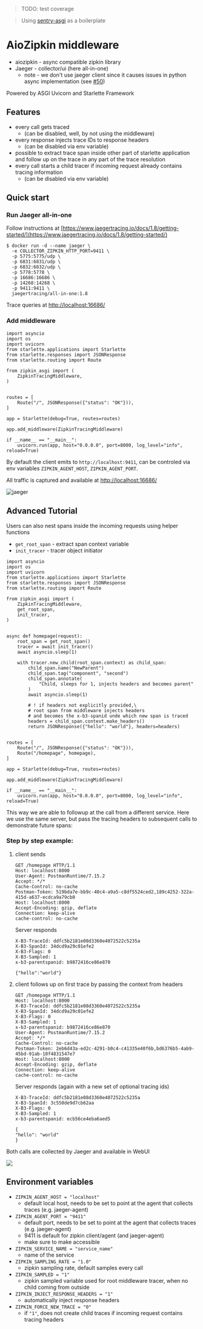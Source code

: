 > TODO: test coverage

> Using [sentry-asgi](https://github.com/encode/sentry-asgi) as a boilerplate

# AioZipkin middleware

- aiozipkin - async compatible zipkin library
- Jaeger - collector/ui (here all-in-one)
  - note - we don't use jaeger client since it causes issues in python async implementation (see [#50](https://github.com/jaegertracing/jaeger-client-python/issues/50))

Powered by ASGI Uvicorn and Starlette Framework

## Features
- every call gets traced 
    - (can be disabled, well, by not using the middleware)
- every response injects trace IDs to response headers 
    - (can be disabled via env variable)
- possible to extract trace span inside other part of starlette application and follow up on the trace in any part of the trace resolution
- every call starts a child tracer if incoming request already contains tracing information 
    - (can be disabled via env variable)

## Quick start

### Run Jaeger all-in-one

Follow instructions at [https://www.jaegertracing.io/docs/1.8/getting-started/](https://www.jaegertracing.io/docs/1.8/getting-started/)

```
$ docker run -d --name jaeger \
  -e COLLECTOR_ZIPKIN_HTTP_PORT=9411 \
  -p 5775:5775/udp \
  -p 6831:6831/udp \
  -p 6832:6832/udp \
  -p 5778:5778 \
  -p 16686:16686 \
  -p 14268:14268 \
  -p 9411:9411 \
  jaegertracing/all-in-one:1.8
```

Trace queries at [http://localhost:16686/](http://localhost:16686/)

### Add middleware

```
import asyncio
import os
import uvicorn
from starlette.applications import Starlette
from starlette.responses import JSONResponse
from starlette.routing import Route

from zipkin_asgi import (
    ZipkinTracingMiddleware,
)


routes = [
    Route("/", JSONResponse({"status": "OK"})),
]

app = Starlette(debug=True, routes=routes)

app.add_middleware(ZipkinTracingMiddleware)

if __name__ == "__main__":
    uvicorn.run(app, host="0.0.0.0", port=8000, log_level="info", reload=True)
```

By default the client emits to `http://localhost:9411`, can be controled via env variables `ZIPKIN_AGENT_HOST`, `ZIPKIN_AGENT_PORT`.

All traffic is captured and available at [http://localhost:16686/](http://localhost:16686/)

![jaeger](jaeger.PNG)

## Advanced Tutorial

Users can also nest spans inside the incoming requests using helper functions

- `get_root_span` - extract span context variable
- `init_tracer` - tracer object initiator

```
import asyncio
import os
import uvicorn
from starlette.applications import Starlette
from starlette.responses import JSONResponse
from starlette.routing import Route

from zipkin_asgi import (
    ZipkinTracingMiddleware,
    get_root_span,
    init_tracer,
)


async def homepage(request):
    root_span = get_root_span()
    tracer = await init_tracer()
    await asyncio.sleep(1)

    with tracer.new_child(root_span.context) as child_span:
        child_span.name("NewParent")
        child_span.tag("component", "second")
        child_span.annotate(
            "Child, sleeps for 1, injects headers and becomes parent"
        )
        await asyncio.sleep(1)

        # ! if headers not explicitly provided,\
        # root span from middleware injects headers
        # and becomes the x-b3-spanid unde which new span is traced
        headers = child_span.context.make_headers()
        return JSONResponse({"hello": "world"}, headers=headers)


routes = [
    Route("/", JSONResponse({"status": "OK"})),
    Route("/homepage", homepage),
]

app = Starlette(debug=True, routes=routes)

app.add_middleware(ZipkinTracingMiddleware)

if __name__ == "__main__":
    uvicorn.run(app, host="0.0.0.0", port=8000, log_level="info", reload=True)
```

This way we are able to followup at the call from a different service. Here we use the same server, but pass the tracing headers to subsequent calls to demonstrate future spans:

### Step by step example:

1. client sends

   ```
   GET /homepage HTTP/1.1
   Host: localhost:8000
   User-Agent: PostmanRuntime/7.15.2
   Accept: */*
   Cache-Control: no-cache
   Postman-Token: 519bda7e-bb9c-40c4-a9a5-c8df5524ced2,189c4252-322a-415d-a637-ecdca9a79cb0
   Host: localhost:8000
   Accept-Encoding: gzip, deflate
   Connection: keep-alive
   cache-control: no-cache
   ```

   Server responds

   ```
   X-B3-TraceId: ddfc5b2181e08d3360e4072522c5235a
   X-B3-SpanId: 34dcd9a29c01efe2
   X-B3-Flags: 0
   X-B3-Sampled: 1
   x-b3-parentspanid: b9872416ce86e870

   {"hello":"world"}
   ```

2. client follows up on first trace by passing the context from headers

   ```
   GET /homepage HTTP/1.1
   Host: localhost:8000
   X-B3-TraceId: ddfc5b2181e08d3360e4072522c5235a
   X-B3-SpanId: 34dcd9a29c01efe2
   X-B3-Flags: 0
   X-B3-Sampled: 1
   x-b3-parentspanid: b9872416ce86e870
   User-Agent: PostmanRuntime/7.15.2
   Accept: */*
   Cache-Control: no-cache
   Postman-Token: 2eb6d43a-ed2c-4291-b0c4-c41335e40f6b,bd6376b5-4ab9-45bd-91ab-10f4831547e7
   Host: localhost:8000
   Accept-Encoding: gzip, deflate
   Connection: keep-alive
   cache-control: no-cache
   ```

   Server responds (again with a new set of optional tracing ids)

   ```
   X-B3-TraceId: ddfc5b2181e08d3360e4072522c5235a
   X-B3-SpanId: 3c550de9d7cb62aa
   X-B3-Flags: 0
   X-B3-Sampled: 1
   x-b3-parentspanid: ecb56ce4eba6aed5

   {
   "hello": "world"
   }
   ```

Both calls are collected by Jaeger and available in WebUI

![](step_by_step.PNG)

## Environment variables

- `ZIPKIN_AGENT_HOST = "localhost"`
  - default local host, needs to be set to point at the agent that collects traces (e.g. jaeger-agent)
- `ZIPKIN_AGENT_PORT = "9411"`
  - default port, needs to be set to point at the agent that collects traces (e.g. jaeger-agent)
  - 9411 is default for zipkin client/agent (and jaeger-agent)
  - make sure to make accessible
- `ZIPKIN_SERVICE_NAME = "service_name"`
  - name of the service
- `ZIPKIN_SAMPLING_RATE = "1.0"`
  - zipkin sampling rate, default samples every call
- `ZIPKIN_SAMPLED = "1"`
  - zipkin sampled variable used for root middleware tracer, when no child coming from outside
- `ZIPKIN_INJECT_RESPONSE_HEADERS = "1"`
    - automatically inject response headers 
- `ZIPKIN_FORCE_NEW_TRACE = "0"`
    - if `"1"`, does not create child traces if incoming request contains tracing headers